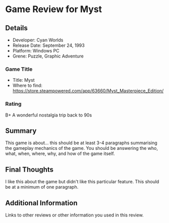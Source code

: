 # Game Review for Myst

## Details
* Developer: Cyan Worlds
* Release Date: September 24, 1993
* Platform: Windows PC
* Grene: Puzzle, Graphic Adventure

### Game Title
* Title: Myst 
* Where to find: https://store.steampowered.com/app/63660/Myst_Masterpiece_Edition/

### Rating
B+ A wonderful nostalgia trip back to 90s

## Summary
This game is about... this should be at least 3-4 paragraphs summarising the gameplay mechanics of the game. You should be answering the who, what, when, where, why, and how of the game itself.

## Final Thoughts
I like this about the game but didn't like this particular feature. This should be at a minimum of one paragraph.

## Additional Information
Links to other reviews or other information you used in this review.
